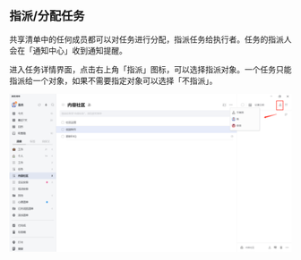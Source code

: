## 指派/分配任务

共享清单中的任何成员都可以对任务进行分配，指派任务给执行者。任务的指派人会在「通知中心」收到通知提醒。

进入任务详情界面，点击右上角「指派」图标，可以选择指派对象。一个任务只能指派给一个对象，如果不需要指定对象可以选择「不指派」。

![images35](../../images/pc/41.png)
